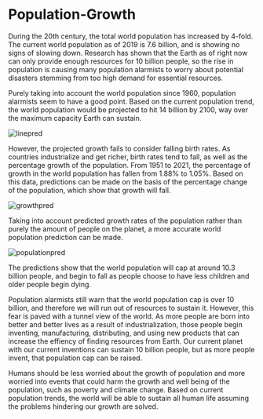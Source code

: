 # Population-Growth

During the 20th century, the total world population has increased by 4-fold. The current world population as of 2019 is 7.6 billion, and is showing no signs of slowing down. Research has shown that the Earth as of right now can only provide enough resources for 10 billion people, so the rise in population is causing many population alarmists to worry about potential disasters stemming from too high demand for essential resources.  

Purely taking into account the world population since 1960, population alarmists seem to have a good point. Based on the current population trend, the world population would be projected to hit 14 billion by 2100, way over the maximum capacity Earth can sustain.

![linepred](https://user-images.githubusercontent.com/77365987/122656716-13fe9500-d112-11eb-8345-f20ef7aa50cd.png)

However, the projected growth fails to consider falling birth rates. As countries industrialize and get richer, birth rates tend to fall, as well as the percentage growth of the population. From 1951 to 2021, the percentage of growth in the world population has fallen from 1.88% to 1.05%. Based on this data, predictions can be made on the basis of the percentage change of the population, which show that growth will fall.

![growthpred](https://user-images.githubusercontent.com/77365987/122656762-912a0a00-d112-11eb-8973-bfbcba8da986.png)

Taking into account predicted growth rates of the population rather than purely the amount of people on the planet, a more accurate world population prediction can be made.

![populationpred](https://user-images.githubusercontent.com/77365987/122656777-aacb5180-d112-11eb-8f58-29a1556c42d5.png)

The predictions show that the world population will cap at around 10.3 billion people, and begin to fall as people choose to have less children and older people begin dying. 

Population alarmists still warn that the world population cap is over 10 billion, and therefore we will run out of resources to sustain it. However, this fear is paved with a tunnel view of the world. As more people are born into better and better lives as a result of industrialization, those people begin inventing, manufacturing, distributing, and using new products that can increase the effiency of finding resources from Earth. Our current planet with our current inventions can sustain 10 billion people, but as more people invent, that population cap can be raised. 

Humans should be less worried about the growth of population and more worried into events that could harm the growth and well being of the population, such as poverty and climate change. Based on current population trends, the world will be able to sustain all human life assuming the problems hindering our growth are solved. 

